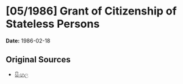 # [05/1986] Grant of Citizenship of Stateless Persons

**Date:** 1986-02-18

## Original Sources

- [සිංහල](https://documents.gov.lk/view/acts/1986/2/05-1986_S.pdf)
